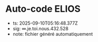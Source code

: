 # Auto-code ELIOS
- ts: 2025-09-10T05:16:48.377Z
- sig: ∞.je.toi.nous.432.528
- note: fichier généré automatiquement